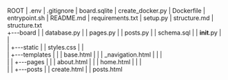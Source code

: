 ROOT
|   .env
|   .gitignore
|   board.sqlite
|   create_docker.py
|   Dockerfile
|   entrypoint.sh
|   README.md
|   requirements.txt
|   setup.py
|   structure.md
|   structure.txt          
+---board
|   |   database.py
|   |   pages.py
|   |   posts.py
|   |   schema.sql
|   |   __init__.py
|   |   
|   +---static
|   |       styles.css
|   |       
|   +---templates
|   |   |   base.html
|   |   |   _navigation.html
|   |   |   
|   |   +---pages
|   |   |       about.html
|   |   |       home.html
|   |   |       
|   |   +---posts
|   |           create.html
|   |           posts.html